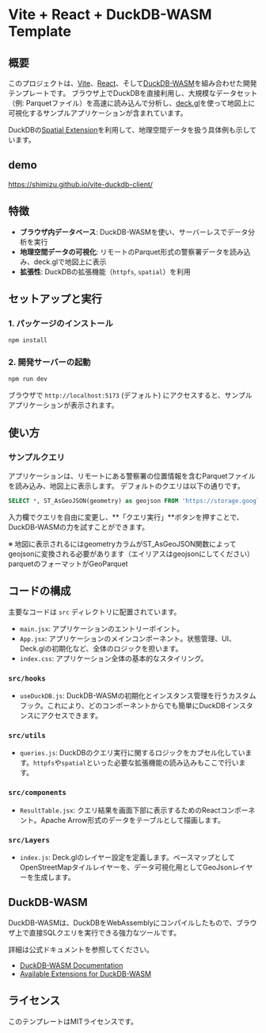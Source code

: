 # Vite + React + DuckDB-WASM Template

## 概要

このプロジェクトは、[Vite](https://vitejs.dev/)、[React](https://react.dev/)、そして[DuckDB-WASM](https://duckdb.org/docs/api/wasm.html)を組み合わせた開発テンプレートです。
ブラウザ上でDuckDBを直接利用し、大規模なデータセット（例: Parquetファイル）を高速に読み込んで分析し、[deck.gl](https://deck.gl/)を使って地図上に可視化するサンプルアプリケーションが含まれています。

DuckDBの[Spatial Extension](https://duckdb.org/docs/extensions/spatial)を利用して、地理空間データを扱う具体例も示しています。

## demo

https://shimizu.github.io/vite-duckdb-client/

## 特徴

*   **ブラウザ内データベース**: DuckDB-WASMを使い、サーバーレスでデータ分析を実行
*   **地理空間データの可視化**: リモートのParquet形式の警察署データを読み込み、deck.glで地図上に表示
*   **拡張性**: DuckDBの拡張機能（`httpfs`, `spatial`）を利用

## セットアップと実行

### 1. パッケージのインストール

```bash
npm install
```

### 2. 開発サーバーの起動

```bash
npm run dev
```

ブラウザで `http://localhost:5173` (デフォルト) にアクセスすると、サンプルアプリケーションが表示されます。

## 使い方

### サンプルクエリ

アプリケーションは、リモートにある警察署の位置情報を含むParquetファイルを読み込み、地図上に表示します。
デフォルトのクエリは以下の通りです。

```sql
SELECT *, ST_AsGeoJSON(geometry) as geojson FROM 'https://storage.googleapis.com/g3-open-resource/parquet/police_station2.parquet';
```

入力欄でクエリを自由に変更し、**「クエリ実行」**ボタンを押すことで、DuckDB-WASMの力を試すことができます。

※ 地図に表示されるにはgeometryカラムがST_AsGeoJSON関数によってgeojsonに変換される必要があります（エイリアスはgeojsonにしてください）<br> parquetのフォーマットがGeoParquet



## コードの構成

主要なコードは `src` ディレクトリに配置されています。

*   `main.jsx`: アプリケーションのエントリーポイント。
*   `App.jsx`: アプリケーションのメインコンポーネント。状態管理、UI、Deck.glの初期化など、全体のロジックを担います。
*   `index.css`: アプリケーション全体の基本的なスタイリング。

### `src/hooks`

*   `useDuckDB.js`: DuckDB-WASMの初期化とインスタンス管理を行うカスタムフック。これにより、どのコンポーネントからでも簡単にDuckDBインスタンスにアクセスできます。

### `src/utils`

*   `queries.js`: DuckDBのクエリ実行に関するロジックをカプセル化しています。`httpfs`や`spatial`といった必要な拡張機能の読み込みもここで行います。

### `src/components`

*   `ResultTable.jsx`: クエリ結果を画面下部に表示するためのReactコンポーネント。Apache Arrow形式のデータをテーブルとして描画します。

### `src/Layers`

*   `index.js`: Deck.glのレイヤー設定を定義します。ベースマップとしてOpenStreetMapタイルレイヤーを、データ可視化用としてGeoJsonレイヤーを生成します。

## DuckDB-WASM

DuckDB-WASMは、DuckDBをWebAssemblyにコンパイルしたもので、ブラウザ上で直接SQLクエリを実行できる強力なツールです。

詳細は公式ドキュメントを参照してください。
*   [DuckDB-WASM Documentation](https://duckdb.org/docs/api/wasm.html)
*   [Available Extensions for DuckDB-WASM](https://shell.duckdb.org/extensions.html)

## ライセンス

このテンプレートはMITライセンスです。
